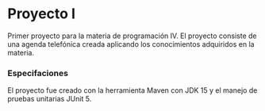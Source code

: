 # Proyecto I
Primer proyecto para la materia de programación IV. El proyecto consiste de una agenda telefónica creada aplicando los conocimientos adquiridos en la materia.

### Especifaciones
El proyecto fue creado con la herramienta Maven con JDK 15 y el manejo de pruebas unitarias JUnit 5.